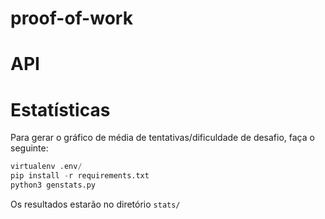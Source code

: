 # proof-of-work

# API

# Estatísticas
Para gerar o gráfico de média de tentativas/dificuldade de desafio, faça o seguinte:

```python
virtualenv .env/
pip install -r requirements.txt
python3 genstats.py
```
Os resultados estarão no diretório `stats/`
